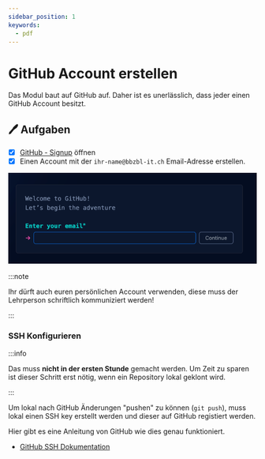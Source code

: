 ```yaml
---
sidebar_position: 1
keywords:
  - pdf
---
```


# GitHub Account erstellen

Das Modul baut auf GitHub auf. Daher ist es unerlässlich, dass jeder einen
GitHub Account besitzt.

## :pen: Aufgaben

- [x] [GitHub - Signup](https://github.com/signup) öffnen
- [x] Einen Account mit der `ihr-name@bbzbl-it.ch` Email-Adresse erstellen.

![GitHub signup](../img/github_signup.png)

:::note

Ihr dürft auch euren persönlichen Account verwenden, diese muss der Lehrperson
schriftlich kommuniziert werden!

:::

### SSH Konfigurieren

:::info

Das muss **nicht in der ersten Stunde** gemacht werden. Um Zeit zu sparen ist
dieser Schritt erst nötig, wenn ein Repository lokal geklont wird.

:::

Um lokal nach GitHub Änderungen "pushen" zu können (`git push`), muss lokal
einen SSH key erstellt werden und dieser auf GitHub registiert werden.

Hier gibt es eine Anleitung von GitHub wie dies genau funktioniert.

- [GitHub SSH Dokumentation](https://docs.github.com/en/authentication/connecting-to-github-with-ssh/adding-a-new-ssh-key-to-your-github-account)
